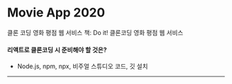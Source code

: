 # Movie App 2020
클론 코딩 영화 평점 웹 서비스
책: Do it! 클론코딩 영화 평점 웹 서비스
#### 리액트로 클론코딩 시 준비해야 할 것은?
- Node.js, npm, npx, 비주얼 스튜디오 코드, 깃 설치

---
